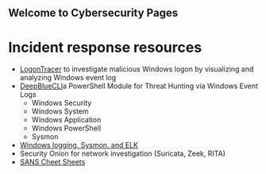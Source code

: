 ## Welcome to Cybersecurity Pages

# Incident response resources
- [LogonTracer](https://github.com/JPCERTCC/LogonTracer) to investigate malicious Windows logon by visualizing and analyzing Windows event log
- [DeepBlueCLI](https://github.com/sans-blue-team/DeepBlueCLI)a PowerShell Module for Threat Hunting via Windows Event Logs 
  - Windows Security
  - Windows System
  - Windows Application
  - Windows PowerShell
  - Sysmon
- [Windows logging, Sysmon, and ELK](https://www.youtube.com/watch?v=FeCSJBKYFBQ)
- Security Onion for network investigation (Suricata, Zeek, RITA)
- [SANS Cheet Sheets](https://digital-forensics.sans.org/community/cheat-sheets/)

